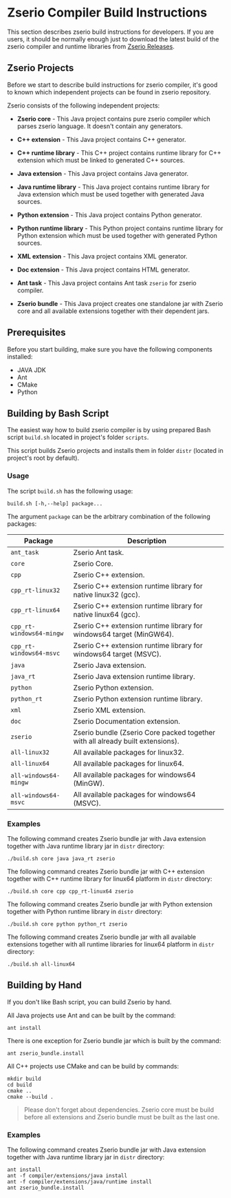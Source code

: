 # Zserio Compiler Build Instructions

This section describes zserio build instructions for developers. If you are users, it should be normally
enough just to download the latest build of the zserio compiler and runtime libraries from
[Zserio Releases](https://github.com/ndsev/zserio/releases).

## Zserio Projects

Before we start to describe build instructions for zserio compiler, it's good to known which independent
projects can be found in zserio repository.

Zserio consists of the following independent projects:

- **Zserio core** - This Java project contains pure zserio compiler which parses zserio language. It doesn't
contain any generators.

- **C++ extension** - This Java project contains C++ generator.

- **C++ runtime library** - This C++ project contains runtime library for C++ extension which must be linked
to generated C++ sources.

- **Java extension** - This Java project contains Java generator.

- **Java runtime library** - This Java project contains runtime library for Java extension which must be used
together with generated Java sources.

- **Python extension** - This Java project contains Python generator.

- **Python runtime library** - This Python project contains runtime library for Python extension which must be
used together with generated Python sources.

- **XML extension** - This Java project contains XML generator.

- **Doc extension** - This Java project contains HTML generator.

- **Ant task** - This Java project contains Ant task `zserio` for zserio compiler.

- **Zserio bundle** - This Java project creates one standalone jar with Zserio core and all available
extensions together with their dependent jars.

## Prerequisites

Before you start building, make sure you have the following components installed:

- JAVA JDK
- Ant
- CMake
- Python

## Building by Bash Script

The easiest way how to build zserio compiler is by using prepared Bash script `build.sh` located in project's
folder `scripts`.

This script builds Zserio projects and installs them in folder `distr` (located in project's root by default).

### Usage

The script `build.sh` has the following usage:

`build.sh [-h,--help] package...`

The argument `package` can be the arbitrary combination of the following packages:

Package                  | Description
------------------------ | -------------------------------
`ant_task`               | Zserio Ant task.
`core`                   | Zserio Core.
`cpp`                    | Zserio C++ extension.
`cpp_rt-linux32`         | Zserio C++ extension runtime library for native linux32 (gcc).
`cpp_rt-linux64`         | Zserio C++ extension runtime library for native linux64 (gcc).
`cpp_rt-windows64-mingw` | Zserio C++ extension runtime library for windows64 target (MinGW64).
`cpp_rt-windows64-msvc`  | Zserio C++ extension runtime library for windows64 target (MSVC).
`java`                   | Zserio Java extension.
`java_rt`                | Zserio Java extension runtime library.
`python`                 | Zserio Python extension.
`python_rt`              | Zserio Python extension runtime library.
`xml`                    | Zserio XML extension.
`doc`                    | Zserio Documentation extension.
`zserio`                 | Zserio bundle (Zserio Core packed together with all already built extensions).
`all-linux32`            | All available packages for linux32.
`all-linux64`            | All available packages for linux64.
`all-windows64-mingw`    | All available packages for windows64 (MinGW).
`all-windows64-msvc`     | All available packages for windows64 (MSVC).

### Examples

The following command creates Zserio bundle jar with Java extension together with Java runtime library jar
in `distr` directory:

`./build.sh core java java_rt zserio`

The following command creates Zserio bundle jar with C++ extension together with C++ runtime library for
linux64 platform in `distr` directory:

`./build.sh core cpp cpp_rt-linux64 zserio`

The following command creates Zserio bundle jar with Python extension together with Python runtime library in
`distr` directory:

`./build.sh core python python_rt zserio`

The following command creates Zserio bundle jar with all available extensions together with all runtime
libraries for linux64 platform in `distr` directory:

`./build.sh all-linux64`

## Building by Hand

If you don't like Bash script, you can build Zserio by hand.

All Java projects use Ant and can be built by the command:

`ant install`

There is one exception for Zserio bundle jar which is built by the command:

`ant zserio_bundle.install`

All C++ projects use CMake and can be build by commands:

```
mkdir build
cd build
cmake ..
cmake --build .
```

> Please don't forget about dependencies. Zserio core must be build before all extensions and Zserio bundle
> must be built as the last one.

### Examples

The following command creates Zserio bundle jar with Java extension together with Java runtime library jar
in `distr` directory:

```
ant install
ant -f compiler/extensions/java install
ant -f compiler/extensions/java/runtime install
ant zserio_bundle.install
```
